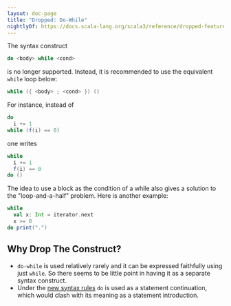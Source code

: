 ```yaml
---
layout: doc-page
title: "Dropped: Do-While"
nightlyOf: https://docs.scala-lang.org/scala3/reference/dropped-features/do-while.html
---
```


The syntax construct
```scala
do <body> while <cond>
```
is no longer supported. Instead, it is recommended to use the equivalent `while` loop
below:
```scala
while ({ <body> ; <cond> }) ()
```
For instance, instead of
```scala
do
  i += 1
while (f(i) == 0)
```
one writes
```scala
while
  i += 1
  f(i) == 0
do ()
```
The idea to use a block as the condition of a while also gives a solution
to the "loop-and-a-half" problem. Here is another example:
```scala
while
  val x: Int = iterator.next
  x >= 0
do print(".")
```

## Why Drop The Construct?

 - `do-while` is used relatively rarely and it can be expressed faithfully using just `while`. So there seems to be little point in having it as a separate syntax construct.
 - Under the [new syntax rules](../other-new-features/control-syntax.md) `do` is used as a statement continuation, which would clash with its meaning as a statement introduction.
